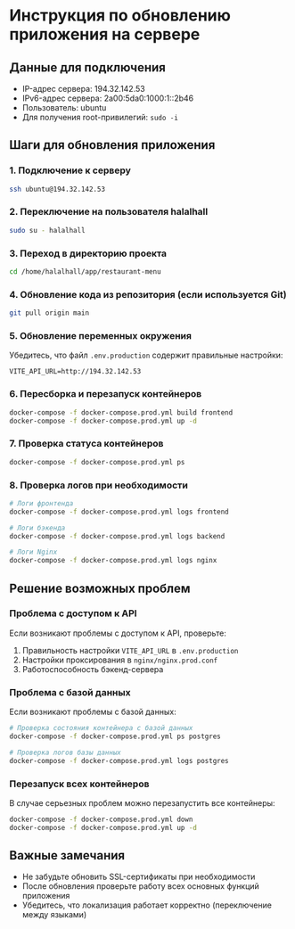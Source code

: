 # Инструкция по обновлению приложения на сервере

## Данные для подключения
- IP-адрес сервера: 194.32.142.53
- IPv6-адрес сервера: 2a00:5da0:1000:1::2b46
- Пользователь: ubuntu
- Для получения root-привилегий: `sudo -i`

## Шаги для обновления приложения

### 1. Подключение к серверу
```bash
ssh ubuntu@194.32.142.53
```

### 2. Переключение на пользователя halalhall
```bash
sudo su - halalhall
```

### 3. Переход в директорию проекта
```bash
cd /home/halalhall/app/restaurant-menu
```

### 4. Обновление кода из репозитория (если используется Git)
```bash
git pull origin main
```

### 5. Обновление переменных окружения
Убедитесь, что файл `.env.production` содержит правильные настройки:
```
VITE_API_URL=http://194.32.142.53
```

### 6. Пересборка и перезапуск контейнеров
```bash
docker-compose -f docker-compose.prod.yml build frontend
docker-compose -f docker-compose.prod.yml up -d
```

### 7. Проверка статуса контейнеров
```bash
docker-compose -f docker-compose.prod.yml ps
```

### 8. Проверка логов при необходимости
```bash
# Логи фронтенда
docker-compose -f docker-compose.prod.yml logs frontend

# Логи бэкенда
docker-compose -f docker-compose.prod.yml logs backend

# Логи Nginx
docker-compose -f docker-compose.prod.yml logs nginx
```

## Решение возможных проблем

### Проблема с доступом к API
Если возникают проблемы с доступом к API, проверьте:
1. Правильность настройки `VITE_API_URL` в `.env.production`
2. Настройки проксирования в `nginx/nginx.prod.conf`
3. Работоспособность бэкенд-сервера

### Проблема с базой данных
Если возникают проблемы с базой данных:
```bash
# Проверка состояния контейнера с базой данных
docker-compose -f docker-compose.prod.yml ps postgres

# Проверка логов базы данных
docker-compose -f docker-compose.prod.yml logs postgres
```

### Перезапуск всех контейнеров
В случае серьезных проблем можно перезапустить все контейнеры:
```bash
docker-compose -f docker-compose.prod.yml down
docker-compose -f docker-compose.prod.yml up -d
```

## Важные замечания
- Не забудьте обновить SSL-сертификаты при необходимости
- После обновления проверьте работу всех основных функций приложения
- Убедитесь, что локализация работает корректно (переключение между языками)